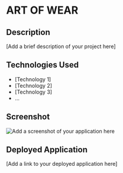 # ART OF WEAR

## Description
[Add a brief description of your project here]

## Technologies Used
- [Technology 1]
- [Technology 2]
- [Technology 3]
- ...

## Screenshot
![Add a screenshot of your application here](screenshot.png)

## Deployed Application
[Add a link to your deployed application here]